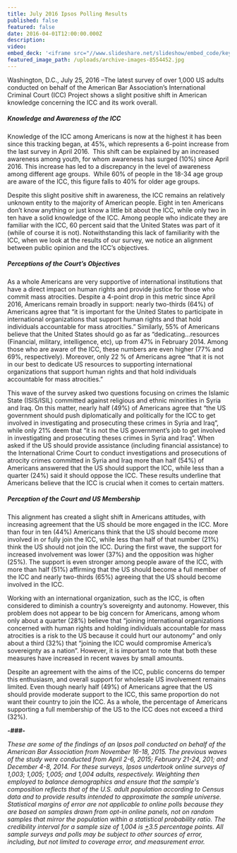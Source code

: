 ```yaml
---
title: July 2016 Ipsos Polling Results
published: false
featured: false
date: 2016-04-01T12:00:00.000Z
description:
video:
embed_deck: '<iframe src="//www.slideshare.net/slideshow/embed_code/key/hiinp2mqEQE6x" width="595" height="485" frameborder="0" marginwidth="0" marginheight="0" scrolling="no" style="border:1px solid #CCC; border-width:1px; margin-bottom:5px; max-width: 100%;" allowfullscreen> </iframe> <div style="margin-bottom:5px"> <strong> <a href="//www.slideshare.net/abaiccproject/aba-icc-topline-july-2016" title="ABA ICC Topline July 2016 " target="_blank">ABA ICC Topline July 2016 </a> </strong> from <strong><a href="//www.slideshare.net/abaiccproject" target="_blank">abaiccproject</a></strong> </div>'
featured_image_path: /uploads/archive-images-8554452.jpg
---
```



Washington, D.C., July 25, 2016 –The latest survey of over 1,000 US adults conducted on behalf of the American Bar Association’s International Criminal Court (ICC) Project shows a slight positive shift in American knowledge concerning the ICC and its work overall.

##### *Knowledge and Awareness of the ICC*

Knowledge of the ICC among Americans is now at the highest it has been since this tracking began, at 45%, which represents a 6-point increase from the last survey in April 2016.  This shift can be explained by an increased awareness among youth, for whom awareness has surged (10%) since April 2016. This increase has led to a discrepancy in the level of awareness among different age groups.  While 60% of people in the 18-34 age group are aware of the ICC, this figure falls to 40% for older age groups.

Despite this slight positive shift in awareness, the ICC remains an relatively unknown entity to the majority of American people. Eight in ten Americans don’t know anything or just know a little bit about the ICC, while only two in ten have a solid knowledge of the ICC. Among people who indicate they are familiar with the ICC, 60 percent said that the United States was part of it (while of course it is not). Notwithstanding this lack of familiarity with the ICC, when we look at the results of our survey, we notice an alignment between public opinion and the ICC’s objectives.

##### *Perceptions of the Court’s Objectives*

As a whole Americans are very supportive of international institutions that have a direct impact on human rights and provide justice for those who commit mass atrocities. Despite a 4-point drop in this metric since April 2016, Americans remain broadly in support: nearly two-thirds (64%) of Americans agree that “it is important for the United States to participate in international organizations that support human rights and that hold individuals accountable for mass atrocities.” Similarly, 55% of Americans believe that the United States should go as far as “dedicating…resources (Financial, military, intelligence, etc), up from 47% in February 2014. Among those who are aware of the ICC, these numbers are even higher (77% and 69%, respectively). Moreover, only 22 % of Americans agree “that it is not in our best to dedicate US resources to supporting international organizations that support human rights and that hold individuals accountable for mass atrocities.”

This wave of the survey asked two questions focusing on crimes the Islamic State (ISIS/ISIL) committed against religious and ethnic minorities in Syria and Iraq. On this matter, nearly half (49%) of Americans agree that “the US government should push diplomatically and politically for the ICC to get involved in investigating and prosecuting these crimes in Syria and Iraq”, while only 21% deem that “it is not the US government’s job to get involved in investigating and prosecuting theses crimes in Syria and Iraq”. When asked if the US should provide assistance (including financial assistance) to the International Crime Court to conduct investigations and prosecutions of atrocity crimes committed in Syria and Iraq more than half (54%) of Americans answered that the US should support the ICC, while less than a quarter (24%) said it should oppose the ICC. These results underline that Americans believe that the ICC is crucial when it comes to certain matters.

##### *Perception of the Court and US Membership*

This alignment has created a slight shift in Americans attitudes, with increasing agreement that the US should be more engaged in the ICC. More than four in ten (44%) Americans think that the US should become more involved in or fully join the ICC, while less than half of that number (21%) think the US should not join the ICC. During the first wave, the support for increased involvement was lower (37%) and the opposition was higher (25%). The support is even stronger among people aware of the ICC, with more than half (51%) affirming that the US should become a full member of the ICC and nearly two-thirds (65%) agreeing that the US should become involved in the ICC.

Working with an international organization, such as the ICC, is often considered to diminish a country’s sovereignty and autonomy. However, this problem does not appear to be big concern for Americans, among whom only about a quarter (28%) believe that “joining international organizations concerned with human rights and holding individuals accountable for mass atrocities is a risk to the US because it could hurt our autonomy” and only about a third (32%) that “joining the ICC would compromise America’s sovereignty as a nation”. However, it is important to note that both these measures have increased in recent waves by small amounts.

Despite an agreement with the aims of the ICC, public concerns do temper this enthusiasm, and overall support for wholesale US involvement remains limited. Even though nearly half (49%) of Americans agree that the US should provide moderate support to the ICC, this same proportion do not want their country to join the ICC. As a whole, the percentage of Americans supporting a full membership of the US to the ICC does not exceed a third (32%).

***-###-***

*These are some of the findings of an Ipsos poll conducted on behalf of the American Bar Association from November 16-18, 2015. The previous waves of the study were conducted from April 2-6, 2015; February 21-24, 201; and December 4-8, 2014. For these surveys, Ipsos undertook online surveys of 1,003; 1,005; 1,005; and 1,004 adults, respectively.* *Weighting then employed to balance demographics and ensure that the sample's composition reflects that of the U.S. adult population according to Census data and to provide results intended to approximate the sample universe. Statistical margins of error are not applicable to online polls because they are based on samples drawn from opt-in online panels, not on random samples that mirror the population within a statistical probability ratio. The credibility interval for a sample size of 1,004 is <u>+</u>3.5 percentage points. All sample surveys and polls may be subject to other sources of error, including, but not limited to coverage error, and measurement error.*
